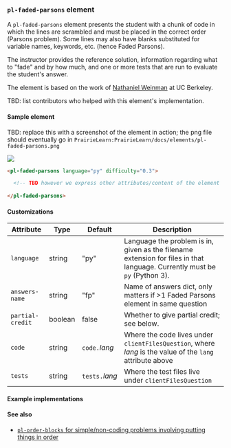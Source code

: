 ### `pl-faded-parsons` element

A `pl-faded-parsons` element presents the student with a chunk of code
in which the lines are scrambled and must be placed in the correct
order (Parsons problem).  Some lines may also have blanks substituted for variable
names, keywords, etc. (hence Faded Parsons).

The instructor provides the reference solution, information regarding
what to "fade" and by how much, and one or more tests that are run to
evaluate the student's answer.

The element is based on the work of [Nathaniel
Weinman](https://www.cs.berkeley.edu/~nweinman) at UC Berkeley.

TBD: list contributors who helped with this element's implementation.

#### Sample element

TBD: replace this with a screenshot of the element in action; the png
file should eventually go in `PrairieLearn:PrairieLearn/docs/elements/pl-faded-parsons.png`

![](elements/pl-faded-parsons.png)

```html
<pl-faded-parsons language="py" difficulty="0.3">

  <!-- TBD however we express other attributes/content of the element  -->
  
</pl-faded-parsons>
```

#### Customizations

Attribute | Type | Default | Description
--- | --- | --- | ---
`language`       | string  | "py"       | Language the problem is in, given as the filename extension for files in that language. Currently must be `py` (Python 3).
`answers-name`   | string  | "fp"       | Name of answers dict, only matters if >1 Faded Parsons element in same question
`partial-credit` | boolean | false      | Whether to give partial credit; see below.
`code`           | string  | `code.`_lang_  | Where the code lives under `clientFilesQuestion`, where _lang_ is the value of the `lang` attribute above
`tests`          | string  | `tests.`_lang_ | Where the test files live under `clientFilesQuestion`

#### Example implementations


#### See also

- [`pl-order-blocks` for simple/non-coding problems involving putting things in order](#pl-order-blocks)
